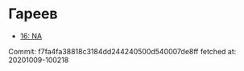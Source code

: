 # Гареев
- [16: NA](16.md)

Commit: f7fa4fa38818c3184dd244240500d540007de8ff
 fetched at: 20201009-100218
